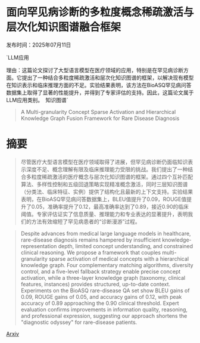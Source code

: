 # 面向罕见病诊断的多粒度概念稀疏激活与层次化知识图谱融合框架

发布时间：2025年07月11日

`LLM应用

理由：这篇论文探讨了大型语言模型在医疗领域的应用，特别是在罕见病诊断方面。它提出了一种结合多粒度稀疏激活和层次化知识图谱的框架，以解决现有模型在知识表示和临床推理方面的不足。实验结果表明，该方法在BioASQ罕见病问答数据集上取得了显著的性能提升，并得到了专家评估的支持。因此，这篇论文属于LLM应用类别。` `知识图谱`

> A Multi-granularity Concept Sparse Activation and Hierarchical Knowledge Graph Fusion Framework for Rare Disease Diagnosis

# 摘要

> 尽管医疗大型语言模型在医疗领域取得了进展，但罕见病诊断仍面临知识表示深度不足、概念理解有限及临床推理能力受限的挑战。我们提出了一种结合多粒度稀疏激活的医疗概念与层次化知识图谱的框架。通过四个互补匹配算法、多样性控制和五级回退策略实现精准概念激活，同时三层知识图谱（分类法、临床特征、实例）提供了结构化且最新的上下文支持。实验结果表明，在BioASQ罕见病问答数据集上，BLEU值提升了0.09，ROUGE值提升了0.05，准确率提升了0.12，最高准确率达到了0.89，接近0.90的临床阈值。专家评估证实了信息质量、推理能力和专业表达的显著提升，表明我们的方法有效缩短了罕见病患者的“诊断漫游”过程。

> Despite advances from medical large language models in healthcare, rare-disease diagnosis remains hampered by insufficient knowledge-representation depth, limited concept understanding, and constrained clinical reasoning. We propose a framework that couples multi-granularity sparse activation of medical concepts with a hierarchical knowledge graph. Four complementary matching algorithms, diversity control, and a five-level fallback strategy enable precise concept activation, while a three-layer knowledge graph (taxonomy, clinical features, instances) provides structured, up-to-date context. Experiments on the BioASQ rare-disease QA set show BLEU gains of 0.09, ROUGE gains of 0.05, and accuracy gains of 0.12, with peak accuracy of 0.89 approaching the 0.90 clinical threshold. Expert evaluation confirms improvements in information quality, reasoning, and professional expression, suggesting our approach shortens the "diagnostic odyssey" for rare-disease patients.

[Arxiv](https://arxiv.org/abs/2507.08529)